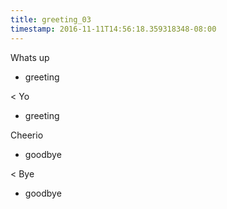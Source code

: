 ```yaml
---
title: greeting_03
timestamp: 2016-11-11T14:56:18.359318348-08:00
---
```


Whats up
* greeting

< Yo
* greeting

Cheerio
* goodbye

< Bye
* goodbye

